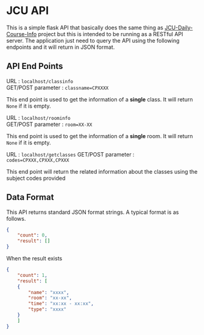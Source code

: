 # JCU API


This is a simple flask API that basically does the same thing as [JCU-Daily-Course-Info](https://github.com/the-c0d3r/jcu-daily-course-info) project but this is intended to be running as a RESTful API server. The application just need to query the API using the following endpoints and it will return in JSON format. 


API End Points
---

URL : `localhost/classinfo`  
GET/POST parameter : `classname=CPXXXX`

This end point is used to get the information of a **single** class. It will return `None` if it is empty. 

URL : `localhost/roominfo`  
GET/POST parameter : `room=XX-XX`

This end point is used to get the information of a **single** room. It will return `None` if it is empty.  

URL : `localhost/getclasses`
GET/POST parameter : `codes=CPXXX,CPXXX,CPXXX`  

This end point will return the related information about the classes using the subject codes provided


Data Format
---

This API returns standard JSON format strings. A typical format is as follows.

```json
{
    "count": 0,
    "result": []
}
```
When the result exists
```json
{
    "count": 1,
    "result": [
    {
        "name": "xxxx",
        "room": "xx-xx",
        "time": "xx:xx - xx:xx",
        "type": "xxxx"
    }
    ]
}
```

